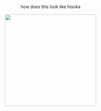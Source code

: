  <div align="center">
how does this look like hisoka<br></br>
 <img src="https://static.wikia.nocookie.net/dear-vocalist/images/b/b2/A%27_Headliner_Full.png/revision/latest?cb=20240726025246" width=300>
